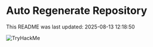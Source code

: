 # Auto Regenerate Repository

This README was last updated: 2025-08-13 12:18:50

 ![TryHackMe](https://tryhackme.com/badge/533634)